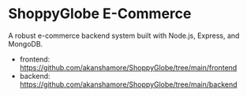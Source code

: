 # ShoppyGlobe E-Commerce

A robust e-commerce backend system built with Node.js, Express, and MongoDB.

- frontend: https://github.com/akanshamore/ShoppyGlobe/tree/main/frontend
- backend: https://github.com/akanshamore/ShoppyGlobe/tree/main/backend
